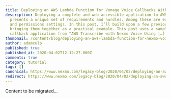 ```yaml
---
title: Deploying an AWS Lambda Function for Vonage Voice Callbacks With PHP
description: Deploying a complete and web-accessible application to AWS Lambda
  presents a unique set of requirements and hurdles. Among these are execution
  and permissions settings. In this post, I’ll build upon a few previous posts,
  bringing them together as a practical example. This post uses a sample
  callback application from “AWS Transcribe with Nexmo Voice Using […]
thumbnail: /content/blog/deploying-an-aws-lambda-function-for-nexmo-voice-callbacks-with-php-dr/E_Vonage-Voice-Callbacks_1200x600.png
author: adamculp
published: true
published_at: 2020-04-02T12:12:27.000Z
comments: true
category: tutorial
tags: []
canonical: https://www.nexmo.com/legacy-blog/2020/04/02/deploying-an-aws-lambda-function-for-nexmo-voice-callbacks-with-php-dr
redirect: https://www.nexmo.com/legacy-blog/2020/04/02/deploying-an-aws-lambda-function-for-nexmo-voice-callbacks-with-php-dr
---
```


Content to be migrated...

